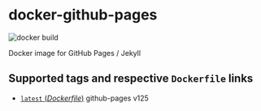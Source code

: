 # docker-github-pages
![docker build](https://img.shields.io/docker/automated/robertwtucker/github-pages.svg)

Docker image for GitHub Pages / Jekyll

## Supported tags and respective `Dockerfile` links

* [`latest` (*Dockerfile*)](https://github.com/robertwtucker/docker-github-pages/blob/master/Dockerfile) github-pages v125
